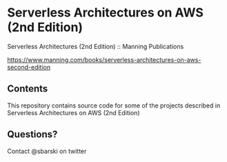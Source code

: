# Serverless Architectures on AWS (2nd Edition)
Serverless Architectures (2nd Edition) :: Manning Publications


https://www.manning.com/books/serverless-architectures-on-aws-second-edition

## Contents
This repository contains source code for some of the projects described in Serverless Architectures on AWS (2nd Edition) 

## Questions?
Contact @sbarski on twitter